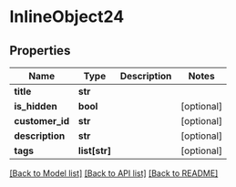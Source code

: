 # InlineObject24

## Properties
Name | Type | Description | Notes
------------ | ------------- | ------------- | -------------
**title** | **str** |  | 
**is_hidden** | **bool** |  | [optional] 
**customer_id** | **str** |  | [optional] 
**description** | **str** |  | [optional] 
**tags** | **list[str]** |  | [optional] 

[[Back to Model list]](../README.md#documentation-for-models) [[Back to API list]](../README.md#documentation-for-api-endpoints) [[Back to README]](../README.md)


